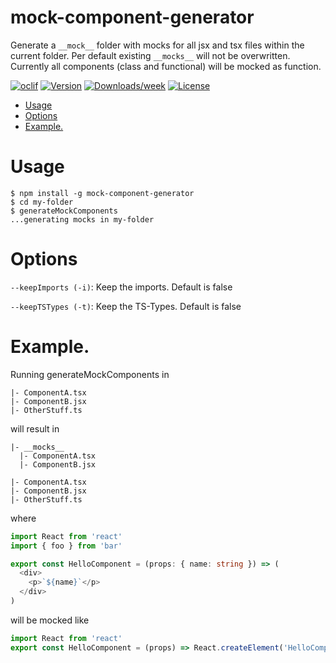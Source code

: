 mock-component-generator
=============

Generate a `__mock__` folder with mocks for all jsx and tsx files within the current folder.
Per default existing `__mocks__` will not be overwritten.
Currently all components (class and functional) will be mocked as function.

[![oclif](https://img.shields.io/badge/cli-oclif-brightgreen.svg)](https://oclif.io)
[![Version](https://img.shields.io/npm/v/mockGenerator.svg)](https://www.npmjs.com/package/mock-component-generator)
[![Downloads/week](https://img.shields.io/npm/dw/mockGenerator.svg)](https://www.npmjs.com/package/mock-component-generator)
[![License](https://img.shields.io/npm/l/mockGenerator.svg)](https://github.com/0akl3y/mock-component-generatorr/blob/master/package.json)

<!-- toc -->
* [Usage](#usage)
* [Options](#options)
* [Example.](#example)
<!-- tocstop -->

# Usage
<!-- usage -->
```sh-session
$ npm install -g mock-component-generator
$ cd my-folder
$ generateMockComponents
...generating mocks in my-folder
```
<!-- usagestop -->

# Options
<!-- options -->

`--keepImports (-i)`: Keep the imports. Default is false

`--keepTSTypes (-t)`: Keep the TS-Types. Default is false 

<!-- optionsstop -->

# Example. 
<!-- example -->
Running generateMockComponents in 
```
|- ComponentA.tsx
|- ComponentB.jsx
|- OtherStuff.ts
```
will result in
```
|- __mocks__
  |- ComponentA.tsx
  |- ComponentB.jsx

|- ComponentA.tsx
|- ComponentB.jsx
|- OtherStuff.ts
```

where

```typescript 
import React from 'react'
import { foo } from 'bar'

export const HelloComponent = (props: { name: string }) => (
  <div>
    <p>`${name}`</p>
  </div>
)
```
will be mocked like

```typescript 
import React from 'react'
export const HelloComponent = (props) => React.createElement('HelloComponent', props)
```

<!-- examplestop -->
